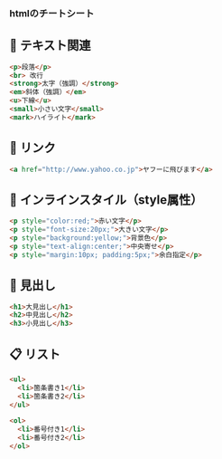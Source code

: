 ### htmlのチートシート


## 📄 テキスト関連

```html
<p>段落</p>
<br> 改行
<strong>太字（強調）</strong>
<em>斜体（強調）</em>
<u>下線</u>
<small>小さい文字</small>
<mark>ハイライト</mark>
```

## 🎨 リンク
```html
<a href="http://www.yahoo.co.jp">ヤフーに飛びます</a>
```

## 🎨 インラインスタイル（style属性）

```html
<p style="color:red;">赤い文字</p>
<p style="font-size:20px;">大きい文字</p>
<p style="background:yellow;">背景色</p>
<p style="text-align:center;">中央寄せ</p>
<p style="margin:10px; padding:5px;">余白指定</p>
```


## 📐 見出し

```html
<h1>大見出し</h1>
<h2>中見出し</h2>
<h3>小見出し</h3>
```


## 📋 リスト

```html
<ul>
  <li>箇条書き1</li>
  <li>箇条書き2</li>
</ul>

<ol>
  <li>番号付き1</li>
  <li>番号付き2</li>
</ol>
```

